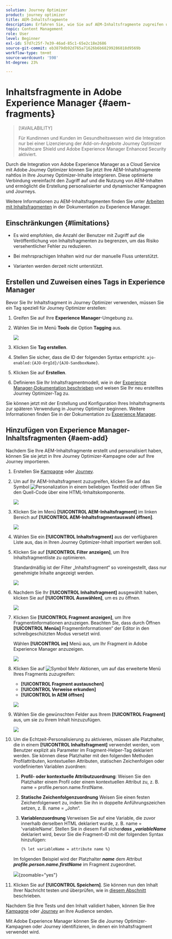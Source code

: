 ```yaml
---
solution: Journey Optimizer
product: journey optimizer
title: AEM-Inhaltsfragmente
description: Erfahren Sie, wie Sie auf AEM-Inhaltsfragmente zugreifen und diese verwalten
topic: Content Management
role: User
level: Beginner
exl-id: 57d7c25f-7e39-46ad-85c1-65e2c18e2686
source-git-commit: eb3879db92d765a71626b6b68299286818d9569b
workflow-type: tm+mt
source-wordcount: '598'
ht-degree: 23%

---
```


# Inhaltsfragmente in Adobe Experience Manager {#aem-fragments}

>[!AVAILABILITY]
>
> Für Kundinnen und Kunden im Gesundheitswesen wird die Integration nur bei einer Lizenzierung der Add-on-Angebote Journey Optimizer Healthcare Shield und Adobe Experience Manager Enhanced Security aktiviert.

Durch die Integration von Adobe Experience Manager as a Cloud Service mit Adobe Journey Optimizer können Sie jetzt Ihre AEM-Inhaltsfragmente nahtlos in Ihre Journey Optimizer-Inhalte integrieren. Diese optimierte Verbindung vereinfacht den Zugriff auf und die Nutzung von AEM-Inhalten und ermöglicht die Erstellung personalisierter und dynamischer Kampagnen und Journeys.

Weitere Informationen zu AEM-Inhaltsfragmenten finden Sie unter [Arbeiten mit Inhaltsfragmenten](https://experienceleague.adobe.com/en/docs/experience-manager-cloud-service/content/sites/administering/content-fragments/overview) in der Dokumentation zu Experience Manager.

## Einschränkungen {#limitations}

* Es wird empfohlen, die Anzahl der Benutzer mit Zugriff auf die Veröffentlichung von Inhaltsfragmenten zu begrenzen, um das Risiko versehentlicher Fehler zu reduzieren.

* Bei mehrsprachigen Inhalten wird nur der manuelle Fluss unterstützt.

* Varianten werden derzeit nicht unterstützt.

## Erstellen und Zuweisen eines Tags in Experience Manager

Bevor Sie Ihr Inhaltsfragment in Journey Optimizer verwenden, müssen Sie ein Tag speziell für Journey Optimizer erstellen:

1. Greifen Sie auf Ihre **Experience Manager**-Umgebung zu.

1. Wählen Sie im Menü **Tools** die Option **Tagging** aus.

   ![](assets/do-not-localize/aem_tag_1.png)

1. Klicken Sie **Tag erstellen**.

1. Stellen Sie sicher, dass die ID der folgenden Syntax entspricht: `ajo-enabled:{AJO-OrgId}/{AJO-SandboxName}`.

1. Klicken Sie auf **Erstellen**.

1. Definieren Sie Ihr Inhaltsfragmentmodell, wie in der [Experience Manager-Dokumentation beschrieben](https://experienceleague.adobe.com/en/docs/experience-manager-cloud-service/content/sites/administering/content-fragments/content-fragment-models) und weisen Sie Ihr neu erstelltes Journey Optimizer-Tag zu.

Sie können jetzt mit der Erstellung und Konfiguration Ihres Inhaltsfragments zur späteren Verwendung in Journey Optimizer beginnen. Weitere Informationen finden Sie in der Dokumentation zu [Experience Manager](https://experienceleague.adobe.com/en/docs/experience-manager-cloud-service/content/sites/administering/content-fragments/managing).

## Hinzufügen von Experience Manager-Inhaltsfragmenten {#aem-add}

Nachdem Sie Ihre AEM-Inhaltsfragmente erstellt und personalisiert haben, können Sie sie jetzt in Ihre Journey Optimizer-Kampagne oder auf Ihre Journey importieren.

1. Erstellen Sie [Kampagne](../campaigns/create-campaign.md) oder [Journey](../building-journeys/journey-gs.md).

1. Um auf Ihr AEM-Inhaltsfragment zuzugreifen, klicken Sie auf das Symbol ![Personalization](assets/do-not-localize/Smock_PersonalizationField_18_N.svg) in einem beliebigen Textfeld oder öffnen Sie den Quell-Code über eine HTML-Inhaltskomponente.

   ![](assets/aem_campaign_2.png)

1. Klicken Sie im Menü **[!UICONTROL AEM-Inhaltsfragment]** im linken Bereich auf **[!UICONTROL AEM-Inhaltsfragmentauswahl öffnen]**.

   ![](assets/aem_campaign_3.png)

1. Wählen Sie ein **[!UICONTROL Inhaltsfragment]** aus der verfügbaren Liste aus, das in Ihren Journey Optimizer-Inhalt importiert werden soll.

1. Klicken Sie auf **[!UICONTROL Filter anzeigen]**, um Ihre Inhaltsfragmentliste zu optimieren.

   Standardmäßig ist der Filter „Inhaltsfragment“ so voreingestellt, dass nur genehmigte Inhalte angezeigt werden.

   ![](assets/aem_campaign_4.png)

1. Nachdem Sie Ihr **[!UICONTROL Inhaltsfragment]** ausgewählt haben, klicken Sie auf **[!UICONTROL Auswählen]**, um es zu öffnen.

   ![](assets/aem_campaign_5.png)

1. Klicken Sie **[!UICONTROL Fragment anzeigen]**, um Ihre Fragmentinformationen anzuzeigen. Beachten Sie, dass durch Öffnen **[!UICONTROL Menüs]** Fragmentinformationen“ der Editor in den schreibgeschützten Modus versetzt wird.

   Wählen **[!UICONTROL im]** Menü aus, um Ihr Fragment in Adobe Experience Manager anzuzeigen.

   ![](assets/aem_campaign_7.png)

1. Klicken Sie auf ![Symbol Mehr Aktionen](assets/do-not-localize/Smock_MoreSmallList_18_N.svg), um auf das erweiterte Menü Ihres Fragments zuzugreifen:

   * **[!UICONTROL Fragment austauschen]**
   * **[!UICONTROL Verweise erkunden]**
   * **[!UICONTROL In AEM öffnen]**

   ![](assets/aem_campaign_8.png)

1. Wählen Sie die gewünschten Felder aus Ihrem **[!UICONTROL Fragment]** aus, um sie zu Ihrem Inhalt hinzuzufügen.
   <!--
    Note that if you choose to copy the value, any future updates to the Content Fragment will not be reflected in your campaign or journey. However, using dynamic placeholders ensures real-time updates.-->

   ![](assets/aem_campaign_6.png)

1. Um die Echtzeit-Personalisierung zu aktivieren, müssen alle Platzhalter, die in einem **[!UICONTROL Inhaltsfragment]** verwendet werden, vom Benutzer explizit als Parameter im Fragment-Helper-Tag deklariert werden. Sie können diese Platzhalter mit den folgenden Methoden Profilattributen, kontextuellen Attributen, statischen Zeichenfolgen oder vordefinierten Variablen zuordnen:

   1. **Profil- oder kontextuelle Attributzuordnung**: Weisen Sie den Platzhalter einem Profil oder einem kontextuellen Attribut zu, z. B. name = profile.person.name.firstName.

   1. **Statische Zeichenfolgenzuordnung** Weisen Sie einen festen Zeichenfolgenwert zu, indem Sie ihn in doppelte Anführungszeichen setzen, z. B. name = „John“.

   1. **Variablenzuordnung** Verweisen Sie auf eine Variable, die zuvor innerhalb derselben HTML deklariert wurde, z. B. name = &#39;variableName&#39;.
Stellen Sie in diesem Fall sicher&#x200B;**_dass „variableName_** deklariert wird, bevor Sie die Fragment-ID mit der folgenden Syntax hinzufügen:

      ```html
      {% let variableName = attribute name %} 
      ```

   Im folgenden Beispiel wird der Platzhalter **_name_** dem Attribut **_profile.person.name.firstName_** im Fragment zugeordnet.

   ![](assets/aem_campaign_9.png){zoomable="yes"}


1. Klicken Sie auf **[!UICONTROL Speichern]**. Sie können nun den Inhalt Ihrer Nachricht testen und überprüfen, wie in [diesem Abschnitt](../content-management/preview.md) beschrieben.

Nachdem Sie Ihre Tests und den Inhalt validiert haben, können Sie Ihre [Kampagne](../campaigns/review-activate-campaign.md) oder [Journey](../building-journeys/publishing-the-journey.md) an Ihre Audience senden.

Mit Adobe Experience Manager können Sie die Journey Optimizer-Kampagnen oder Journey identifizieren, in denen ein Inhaltsfragment verwendet wird.
